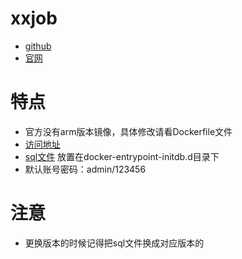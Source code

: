 # xxjob
- [github](https://github.com/xuxueli/xxl-job/)
- [官网](https://www.xuxueli.com/xxl-job/)

# 特点
- 官方没有arm版本镜像，具体修改请看Dockerfile文件
- [访问地址](http://192.168.200.253:8899/xxl-job-admin/toLogin)
- [sql文件](https://github.com/xuxueli/xxl-job/blob/2.4.1/doc/db/tables_xxl_job.sql) 放置在docker-entrypoint-initdb.d目录下
- 默认账号密码：admin/123456

# 注意
- 更换版本的时候记得把sql文件换成对应版本的